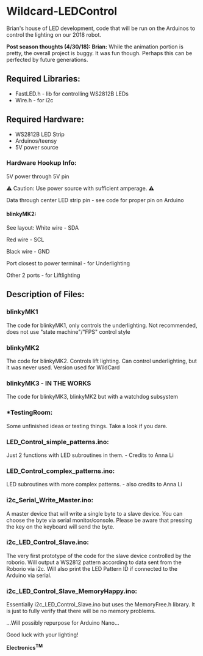 # Wildcard-LEDControl
Brian's house of LED development, code that will be run on the Arduinos to control the lighting on our 2018 robot. 


<b>Post season thoughts (4/30/18): Brian:</b> While the animation portion is pretty, the overall project is buggy. It was fun though. Perhaps this can be perfected by future generations. 

## Required Libraries:
- FastLED.h - lib for controlling WS2812B LEDs
- Wire.h - for i2c

## Required Hardware:
- WS2812B LED Strip
- Arduinos/teensy
- 5V power source

### Hardware Hookup Info:
5V power through 5V pin

:warning: Caution: Use power source with sufficient amperage. :warning:

Data through center LED strip pin - see code for proper pin on Arduino

#### blinkyMK2:
See layout: 
White wire - SDA

Red wire - SCL

Black wire - GND


Port closest to power terminal - for Underlighting

Other 2 ports - for Liftlighting

## Description of Files:

### blinkyMK1 
The code for blinkyMK1, only controls the underlighting. Not recommended, does not use "state machine"/"FPS" control style

### blinkyMK2
The code for blinkyMK2. Controls lift lighting. Can control underlighting, but it was never used. Version used for WildCard

### blinkyMK3 - IN THE WORKS
The code for blinkyMK3, blinkyMK2 but with a watchdog subsystem

### *TestingRoom:
Some unfinished ideas or testing things. Take a look if you dare.

### LED_Control_simple_patterns.ino:
Just 2 functions with LED subroutines in them. - Credits to Anna Li

### LED_Control_complex_patterns.ino:
LED subroutines with more complex patterns. - also credits to Anna Li

### i2c_Serial_Write_Master.ino:
A master device that will write a single byte to a slave device. You can choose the byte via serial monitor/console. Please be aware that pressing the key on the keyboard will send the byte.

### i2c_LED_Control_Slave.ino:
The very first prototype of the code for the slave device controlled by the roborio. Will output a WS2812 pattern according to data sent from the Roborio via i2c. Will also print the LED Pattern ID if connected to the Arduino via serial.

### i2c_LED_Control_Slave_MemoryHappy.ino:
Essentially i2c_LED_Control_Slave.ino but uses the MemoryFree.h library. It is just to fully verify that there will be no memory problems.

...Will possibly repurpose for Arduino Nano...

Good luck with your lighting!





<b>Electronics<sup>TM</sup></b>
